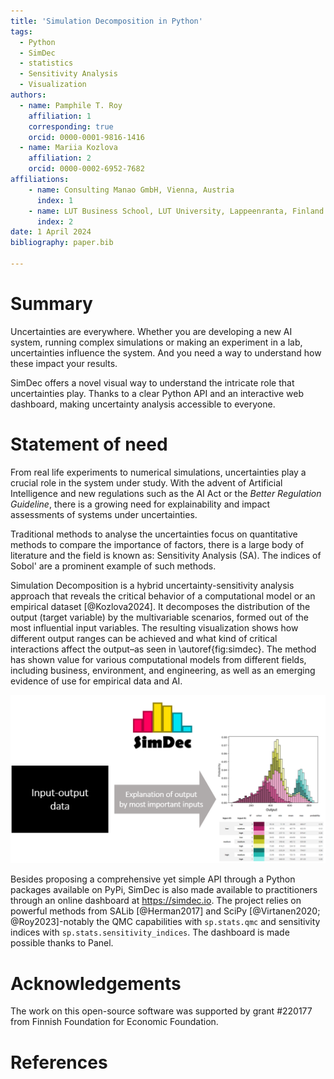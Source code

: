 ```yaml
---
title: 'Simulation Decomposition in Python'
tags:
  - Python
  - SimDec
  - statistics
  - Sensitivity Analysis
  - Visualization
authors:
  - name: Pamphile T. Roy
    affiliation: 1
    corresponding: true
    orcid: 0000-0001-9816-1416
  - name: Mariia Kozlova
    affiliation: 2
    orcid: 0000-0002-6952-7682
affiliations:
    - name: Consulting Manao GmbH, Vienna, Austria
      index: 1
    - name: LUT Business School, LUT University, Lappeenranta, Finland
      index: 2
date: 1 April 2024
bibliography: paper.bib

---
```


# Summary

Uncertainties are everywhere. Whether you are developing a new AI system,
running complex simulations or making an experiment in a lab, uncertainties
influence the system. And you need a way to understand how these impact your
results.

SimDec offers a novel visual way to understand the intricate role that
uncertainties play. Thanks to a clear Python API and an interactive web
dashboard, making uncertainty analysis accessible to everyone.

# Statement of need

From real life experiments to numerical simulations, uncertainties play a
crucial role in the system under study. With the advent of Artificial
Intelligence and new regulations such as the AI Act or the
*Better Regulation Guideline*, there is a growing need for explainability and
impact assessments of systems under uncertainties.

Traditional methods to analyse the uncertainties focus on quantitative methods
to compare the importance of factors, there is a large body of literature and
the field is known as: Sensitivity Analysis (SA). The indices of Sobol' are a
prominent example of such methods.

Simulation Decomposition is a hybrid uncertainty-sensitivity analysis approach
that reveals the critical behavior of a computational model or an empirical
dataset [@Kozlova2024]. It decomposes the distribution of the output
(target variable) by the multivariable scenarios, formed out of the most
influential input variables. The resulting visualization shows how different
output ranges can be achieved and what kind of critical interactions affect
the output–as seen in \autoref{fig:simdec}. The method has shown value for
various computational models from different fields, including business,
environment, and engineering, as well as an emerging evidence of use for
empirical data and AI.

![SimDec: explanation of output by most important inputs.\label{fig:simdec}](simdec_presentation.png)

Besides proposing a comprehensive yet simple API through a Python packages
available on PyPi, SimDec is also made available
to practitioners through an online dashboard at https://simdec.io. The project
relies on powerful methods from SALib [@Herman2017] and
SciPy [@Virtanen2020; @Roy2023]-notably the QMC capabilities with
`sp.stats.qmc` and sensitivity indices with `sp.stats.sensitivity_indices`.
The dashboard is made possible thanks to Panel.

# Acknowledgements

The work on this open-source software was supported by grant #220177 from
Finnish Foundation for Economic Foundation.

# References
